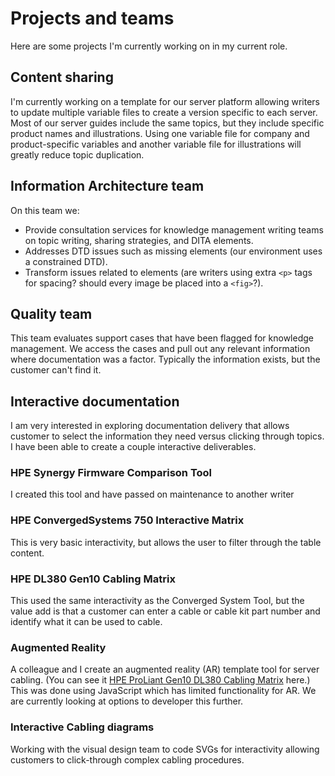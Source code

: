 # Projects and teams

Here are some projects I'm currently working on in my current role.

## Content sharing
I'm currently working on a template for our server platform allowing writers to update multiple variable files to create a version specific to each server. Most of our server guides include the same topics, but they include specific product names and illustrations. Using one variable file for company and product-specific variables and another variable file for illustrations will greatly reduce topic duplication.

## Information Architecture team
On this team we:
* Provide consultation services for knowledge management writing teams on topic writing, sharing strategies, and DITA elements. 
* Addresses DTD issues such as missing elements (our environment uses a constrained DTD). 
* Transform issues related to elements (are writers using extra `<p>` tags for spacing? should every image be placed into a `<fig>`?).

## Quality team
This team evaluates support cases that have been flagged for knowledge management. We access the cases and pull out any relevant information where documentation was a factor. Typically the information exists, but the customer can't find it.  

## Interactive documentation
I am very interested in exploring documentation delivery that allows customer to select the information they need versus clicking through topics. I have been able to create a couple interactive deliverables.

### HPE Synergy Firmware Comparison Tool
I created this tool and have passed on maintenance to another writer

### HPE ConvergedSystems 750 Interactive Matrix
This is very basic interactivity, but allows the user to filter through the table content.

### HPE DL380 Gen10 Cabling Matrix
This used the same interactivity as the Converged System Tool, but the value add is that a customer can enter a cable or cable kit part number and identify what it can be used to cable.

### Augmented Reality
A colleague and I create an augmented reality (AR) template tool for server cabling. (You can see it [HPE ProLiant Gen10 DL380 Cabling Matrix](https://techhub.hpe.com/eginfolib/servers/CableMatrix/GUID-76C9E454-E5AA-4A65-BA5E-132A7D306E07.html) here.) This was done using JavaScript which has limited functionality for AR. We are currently looking at options to developer this further.

### Interactive Cabling diagrams
Working with the visual design team to code SVGs for interactivity allowing customers to click-through complex cabling procedures.